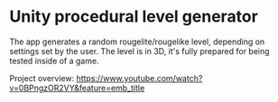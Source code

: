 # Unity procedural level generator
The app generates a random rougelite/rougelike level, depending on settings set by the user. The level is in 3D, it's fully prepared for being tested inside of a game.

Project overview: https://www.youtube.com/watch?v=0BPngzOR2VY&feature=emb_title
